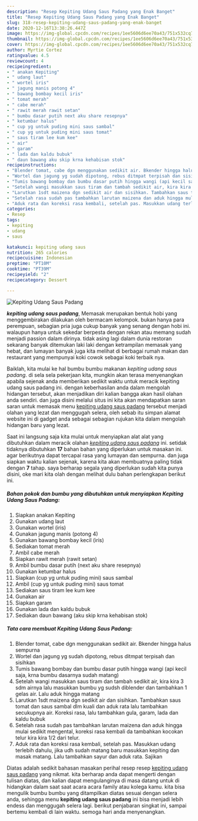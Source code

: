 ```yaml
---
description: "Resep Kepiting Udang Saus Padang yang Enak Banget"
title: "Resep Kepiting Udang Saus Padang yang Enak Banget"
slug: 318-resep-kepiting-udang-saus-padang-yang-enak-banget
date: 2020-12-16T13:38:26.447Z
image: https://img-global.cpcdn.com/recipes/1ee5606d6ee70a43/751x532cq70/kepiting-udang-saus-padang-foto-resep-utama.jpg
thumbnail: https://img-global.cpcdn.com/recipes/1ee5606d6ee70a43/751x532cq70/kepiting-udang-saus-padang-foto-resep-utama.jpg
cover: https://img-global.cpcdn.com/recipes/1ee5606d6ee70a43/751x532cq70/kepiting-udang-saus-padang-foto-resep-utama.jpg
author: Myrtie Cortez
ratingvalue: 4.5
reviewcount: 4
recipeingredient:
- " anakan Kepiting"
- " udang laut"
- " wortel iris"
- " jagung manis potong 4"
- " bawang bombay kecil iris"
- " tomat merah"
- " cabe merah"
- " rawit merah rawit setan"
- " bumbu dasar putih next aku share resepnya"
- " ketumbar halus"
- " cup yg untuk puding mini saus sambal"
- " cup yg untuk puding mini saus tomat"
- " saus tiram lee kum kee"
- " air"
- " garam"
- " lada dan kaldu bubuk"
- " daun bawang aku skip krna kehabisan stok"
recipeinstructions:
- "Blender tomat, cabe dgn menggunakan sedikit air. Bkender hingga halus sempurna"
- "Wortel dan jagung yg sudah dipotong, rebus ditmpat terpisah dan sisihkan"
- "Tumis bawang bombay dan bumbu dasar putih hingga wangi (api kecil saja, krna bumbu dasarnya sudah matang)"
- "Setelah wangi masukkan saus tiram dan tambah sedikit air, kira kira 3 sdm airnya lalu masukkan bumbu yg sudsh diblender dan tambahkan 1 gelas air. Lalu aduk hingga matang"
- "Larutkan 1sdt maizena dgn sedikit air dan sisihkan. Tambahkan saus tomat dan saus sambal dlm kuali dan aduk rata lalu tambahkan secukupnya air. Koreksi rasa, lalu tambahkan gula, garam, lada dan kaldu bubuk"
- "Setelah rasa sudah pas tambahkan larutan maizena dan aduk hingga mulai sedikit mengental, koreksi rasa kembali da tambahkan kocokan telur kira kira 1/2 dari telur."
- "Aduk rata dan koreksi rasa kembali, setelah pas. Masukkan udang terlebih dahulu, jika udh sudah matang baru masukkan kepiting dan masak matang. Lalu tambahkan sayur dan aduk rata. Sajikan"
categories:
- Resep
tags:
- kepiting
- udang
- saus

katakunci: kepiting udang saus 
nutrition: 265 calories
recipecuisine: Indonesian
preptime: "PT10M"
cooktime: "PT39M"
recipeyield: "2"
recipecategory: Dessert

---
```



![Kepiting Udang Saus Padang](https://img-global.cpcdn.com/recipes/1ee5606d6ee70a43/751x532cq70/kepiting-udang-saus-padang-foto-resep-utama.jpg)

<b><i>kepiting udang saus padang</i></b>, Memasak merupakan bentuk hobi yang menggembirakan dilakukan oleh bermacam kelompok. bukan hanya para perempuan, sebagian pria juga cukup banyak yang senang dengan hobi ini. walaupun hanya untuk sekedar berpesta dengan rekan atau memang sudah menjadi passion dalam dirinya. tidak asing lagi dalam dunia restoran sekarang banyak ditemukan laki laki dengan ketrampilan memasak yang hebat, dan lumayan banyak juga kita melihat di berbagai rumah makan dan restaurant yang mempunyai koki cowok sebagai koki terbaik nya.



Baiklah, kita mulai ke hal bumbu bumbu makanan <i>kepiting udang saus padang</i>. di sela sela pekerjaan kita, mungkin akan terasa menyenangkan apabila sejenak anda memberikan sedikit waktu untuk meracik kepiting udang saus padang ini. dengan keberhasilan anda dalam mengolah hidangan tersebut, akan menjadikan diri kalian bangga akan hasil olahan anda sendiri. dan juga disini melalui situs ini kita akan mendapatkan saran saran untuk memasak menu <u>kepiting udang saus padang</u> tersebut menjadi olahan yang lezat dan menggugah selera, oleh sebab itu simpan alamat website ini di gadget anda sebagai sebagian rujukan kita dalam mengolah hidangan baru yang lezat.


Saat ini langsung saja kita mulai untuk menyiapkan alat alat yang dibutuhkan dalam meracik olahan <u><i>kepiting udang saus padang</i></u> ini. setidak tidaknya dibutuhkan <b>17</b> bahan bahan yang diperlukan untuk masakan ini. agar berikutnya dapat tercapai rasa yang lumayan dan sempurna. dan juga siapkan waktu kalian sejenak, karena kita akan membuatnya paling tidak dengan <b>7</b> tahap. saya berharap segala yang diperlukan sudah kita punya disini, oke mari kita olah dengan melihat dulu bahan perlengkapan berikut ini.

<!--inarticleads1-->

##### Bahan pokok dan bumbu yang dibutuhkan untuk menyiapkan Kepiting Udang Saus Padang:

1. Siapkan  anakan Kepiting
1. Gunakan  udang laut
1. Gunakan  wortel (iris)
1. Gunakan  jagung manis (potong 4)
1. Gunakan  bawang bombay kecil (iris)
1. Sediakan  tomat merah
1. Ambil  cabe merah
1. Siapkan  rawit merah (rawit setan)
1. Ambil  bumbu dasar putih (next aku share resepnya)
1. Gunakan  ketumbar halus
1. Siapkan  (cup yg untuk puding mini) saus sambal
1. Ambil  (cup yg untuk puding mini) saus tomat
1. Sediakan  saus tiram lee kum kee
1. Gunakan  air
1. Siapkan  garam
1. Gunakan  lada dan kaldu bubuk
1. Sediakan  daun bawang (aku skip krna kehabisan stok)




<!--inarticleads2-->

##### Tata cara membuat Kepiting Udang Saus Padang:

1. Blender tomat, cabe dgn menggunakan sedikit air. Bkender hingga halus sempurna
1. Wortel dan jagung yg sudah dipotong, rebus ditmpat terpisah dan sisihkan
1. Tumis bawang bombay dan bumbu dasar putih hingga wangi (api kecil saja, krna bumbu dasarnya sudah matang)
1. Setelah wangi masukkan saus tiram dan tambah sedikit air, kira kira 3 sdm airnya lalu masukkan bumbu yg sudsh diblender dan tambahkan 1 gelas air. Lalu aduk hingga matang
1. Larutkan 1sdt maizena dgn sedikit air dan sisihkan. Tambahkan saus tomat dan saus sambal dlm kuali dan aduk rata lalu tambahkan secukupnya air. Koreksi rasa, lalu tambahkan gula, garam, lada dan kaldu bubuk
1. Setelah rasa sudah pas tambahkan larutan maizena dan aduk hingga mulai sedikit mengental, koreksi rasa kembali da tambahkan kocokan telur kira kira 1/2 dari telur.
1. Aduk rata dan koreksi rasa kembali, setelah pas. Masukkan udang terlebih dahulu, jika udh sudah matang baru masukkan kepiting dan masak matang. Lalu tambahkan sayur dan aduk rata. Sajikan




Diatas adalah sedikit bahasan masakan perihal resep resep <u>kepiting udang saus padang</u> yang nikmat. kita berharap anda dapat mengerti dengan tulisan diatas, dan kalian dapat mengulanginya di masa datang untuk di hidangkan dalam saat saat acara acara family atau kolega kamu. kita bisa mengulik bumbu bumbu yang ditampilkan diatas sesuai dengan selera anda, sehingga menu <b>kepiting udang saus padang</b> ini bisa menjadi lebih endess dan menggugah selera lagi. berikut penjabaran singkat ini, sampai bertemu kembali di lain waktu. semoga hari anda menyenangkan.
